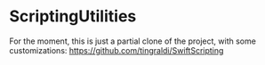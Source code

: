 # ScriptingUtilities

For the moment, this is just a partial clone of the project, with some customizations: https://github.com/tingraldi/SwiftScripting
